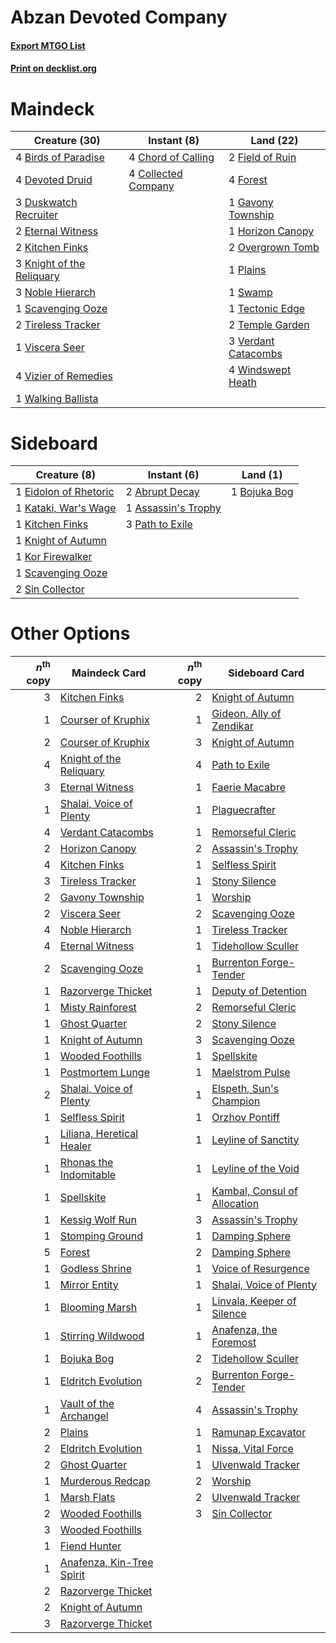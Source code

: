 # Abzan Devoted Company

#### [Export MTGO List](../collection/Abzan%20Devoted%20Company/Abzan%20Devoted%20Company.txt)
#### [Print on decklist.org](http://decklist.org/?deckmain=4%09Birds%20of%20Paradise%0A4%09Chord%20of%20Calling%0A4%09Collected%20Company%0A4%09Devoted%20Druid%0A3%09Duskwatch%20Recruiter%0A2%09Eternal%20Witness%0A2%09Field%20of%20Ruin%0A4%09Forest%0A1%09Gavony%20Township%0A1%09Horizon%20Canopy%0A2%09Kitchen%20Finks%0A3%09Knight%20of%20the%20Reliquary%0A3%09Noble%20Hierarch%0A2%09Overgrown%20Tomb%0A1%09Plains%0A1%09Scavenging%20Ooze%0A1%09Swamp%0A1%09Tectonic%20Edge%0A2%09Temple%20Garden%0A2%09Tireless%20Tracker%0A3%09Verdant%20Catacombs%0A1%09Viscera%20Seer%0A4%09Vizier%20of%20Remedies%0A1%09Walking%20Ballista%0A4%09Windswept%20Heath&deckside=2%09Abrupt%20Decay%0A1%09Assassin's%20Trophy%0A1%09Bojuka%20Bog%0A1%09Eidolon%20of%20Rhetoric%0A1%09Kataki,%20War's%20Wage%0A1%09Kitchen%20Finks%0A1%09Knight%20of%20Autumn%0A1%09Kor%20Firewalker%0A3%09Path%20to%20Exile%0A1%09Scavenging%20Ooze%0A2%09Sin%20Collector)
# Maindeck

|                                           Creature (30)                                            |                                         Instant (8)                                          |                                          Land (22)                                           |
|----------------------------------------------------------------------------------------------------|----------------------------------------------------------------------------------------------|----------------------------------------------------------------------------------------------|
|4 [Birds of Paradise](http://gatherer.wizards.com/Pages/Card/Details.aspx?multiverseid=129906)      |4 [Chord of Calling](http://gatherer.wizards.com/Pages/Card/Details.aspx?multiverseid=383209) |2 [Field of Ruin](http://gatherer.wizards.com/Pages/Card/Details.aspx?multiverseid=435415)    |
|4 [Devoted Druid](http://gatherer.wizards.com/Pages/Card/Details.aspx?multiverseid=135500)          |4 [Collected Company](http://gatherer.wizards.com/Pages/Card/Details.aspx?multiverseid=394519)|4 [Forest](http://gatherer.wizards.com/Pages/Card/Details.aspx?multiverseid=439860)           |
|3 [Duskwatch Recruiter](http://gatherer.wizards.com/Pages/Card/Details.aspx?multiverseid=409961)    |                                                                                              |1 [Gavony Township](http://gatherer.wizards.com/Pages/Card/Details.aspx?multiverseid=233242)  |
|2 [Eternal Witness](http://gatherer.wizards.com/Pages/Card/Details.aspx?multiverseid=51628)         |                                                                                              |1 [Horizon Canopy](http://gatherer.wizards.com/Pages/Card/Details.aspx?multiverseid=409571)   |
|2 [Kitchen Finks](http://gatherer.wizards.com/Pages/Card/Details.aspx?multiverseid=370458)          |                                                                                              |2 [Overgrown Tomb](http://gatherer.wizards.com/Pages/Card/Details.aspx?multiverseid=405103)   |
|3 [Knight of the Reliquary](http://gatherer.wizards.com/Pages/Card/Details.aspx?multiverseid=189145)|                                                                                              |1 [Plains](http://gatherer.wizards.com/Pages/Card/Details.aspx?multiverseid=439856)           |
|3 [Noble Hierarch](http://gatherer.wizards.com/Pages/Card/Details.aspx?multiverseid=179434)         |                                                                                              |1 [Swamp](http://gatherer.wizards.com/Pages/Card/Details.aspx?multiverseid=439858)            |
|1 [Scavenging Ooze](http://gatherer.wizards.com/Pages/Card/Details.aspx?multiverseid=420783)        |                                                                                              |1 [Tectonic Edge](http://gatherer.wizards.com/Pages/Card/Details.aspx?multiverseid=389711)    |
|2 [Tireless Tracker](http://gatherer.wizards.com/Pages/Card/Details.aspx?multiverseid=409997)       |                                                                                              |2 [Temple Garden](http://gatherer.wizards.com/Pages/Card/Details.aspx?multiverseid=405112)    |
|1 [Viscera Seer](http://gatherer.wizards.com/Pages/Card/Details.aspx?multiverseid=376569)           |                                                                                              |3 [Verdant Catacombs](http://gatherer.wizards.com/Pages/Card/Details.aspx?multiverseid=405113)|
|4 [Vizier of Remedies](http://gatherer.wizards.com/Pages/Card/Details.aspx?multiverseid=426740)     |                                                                                              |4 [Windswept Heath](http://gatherer.wizards.com/Pages/Card/Details.aspx?multiverseid=405115)  |
|1 [Walking Ballista](http://gatherer.wizards.com/Pages/Card/Details.aspx?multiverseid=423848)       |                                                                                              |                                                                                              |


# Sideboard

|                                          Creature (8)                                          |                                         Instant (6)                                          |                                       Land (1)                                        |
|------------------------------------------------------------------------------------------------|----------------------------------------------------------------------------------------------|---------------------------------------------------------------------------------------|
|1 [Eidolon of Rhetoric](http://gatherer.wizards.com/Pages/Card/Details.aspx?multiverseid=380409)|2 [Abrupt Decay](http://gatherer.wizards.com/Pages/Card/Details.aspx?multiverseid=456061)     |1 [Bojuka Bog](http://gatherer.wizards.com/Pages/Card/Details.aspx?multiverseid=376269)|
|1 [Kataki, War's Wage](http://gatherer.wizards.com/Pages/Card/Details.aspx?multiverseid=382190) |1 [Assassin's Trophy](http://gatherer.wizards.com/Pages/Card/Details.aspx?multiverseid=452902)|                                                                                       |
|1 [Kitchen Finks](http://gatherer.wizards.com/Pages/Card/Details.aspx?multiverseid=370458)      |3 [Path to Exile](http://gatherer.wizards.com/Pages/Card/Details.aspx?multiverseid=220511)    |                                                                                       |
|1 [Knight of Autumn](http://gatherer.wizards.com/Pages/Card/Details.aspx?multiverseid=452933)   |                                                                                              |                                                                                       |
|1 [Kor Firewalker](http://gatherer.wizards.com/Pages/Card/Details.aspx?multiverseid=442010)     |                                                                                              |                                                                                       |
|1 [Scavenging Ooze](http://gatherer.wizards.com/Pages/Card/Details.aspx?multiverseid=420783)    |                                                                                              |                                                                                       |
|2 [Sin Collector](http://gatherer.wizards.com/Pages/Card/Details.aspx?multiverseid=368968)      |                                                                                              |                                                                                       |


# Other Options

|*n*<sup>th</sup> copy|                                           Maindeck Card                                            |*n*<sup>th</sup> copy|                                            Sideboard Card                                             |
|--------------------:|----------------------------------------------------------------------------------------------------|--------------------:|-------------------------------------------------------------------------------------------------------|
|                    3|[Kitchen Finks](http://gatherer.wizards.com/Pages/Card/Details.aspx?multiverseid=370458)            |                    2|[Knight of Autumn](http://gatherer.wizards.com/Pages/Card/Details.aspx?multiverseid=452933)            |
|                    1|[Courser of Kruphix](http://gatherer.wizards.com/Pages/Card/Details.aspx?multiverseid=442153)       |                    1|[Gideon, Ally of Zendikar](http://gatherer.wizards.com/Pages/Card/Details.aspx?multiverseid=401897)    |
|                    2|[Courser of Kruphix](http://gatherer.wizards.com/Pages/Card/Details.aspx?multiverseid=442153)       |                    3|[Knight of Autumn](http://gatherer.wizards.com/Pages/Card/Details.aspx?multiverseid=452933)            |
|                    4|[Knight of the Reliquary](http://gatherer.wizards.com/Pages/Card/Details.aspx?multiverseid=189145)  |                    4|[Path to Exile](http://gatherer.wizards.com/Pages/Card/Details.aspx?multiverseid=220511)               |
|                    3|[Eternal Witness](http://gatherer.wizards.com/Pages/Card/Details.aspx?multiverseid=51628)           |                    1|[Faerie Macabre](http://gatherer.wizards.com/Pages/Card/Details.aspx?multiverseid=201822)              |
|                    1|[Shalai, Voice of Plenty](http://gatherer.wizards.com/Pages/Card/Details.aspx?multiverseid=442923)  |                    1|[Plaguecrafter](http://gatherer.wizards.com/Pages/Card/Details.aspx?multiverseid=452832)               |
|                    4|[Verdant Catacombs](http://gatherer.wizards.com/Pages/Card/Details.aspx?multiverseid=405113)        |                    1|[Remorseful Cleric](http://gatherer.wizards.com/Pages/Card/Details.aspx?multiverseid=447169)           |
|                    2|[Horizon Canopy](http://gatherer.wizards.com/Pages/Card/Details.aspx?multiverseid=409571)           |                    2|[Assassin's Trophy](http://gatherer.wizards.com/Pages/Card/Details.aspx?multiverseid=452902)           |
|                    4|[Kitchen Finks](http://gatherer.wizards.com/Pages/Card/Details.aspx?multiverseid=370458)            |                    1|[Selfless Spirit](http://gatherer.wizards.com/Pages/Card/Details.aspx?multiverseid=414332)             |
|                    3|[Tireless Tracker](http://gatherer.wizards.com/Pages/Card/Details.aspx?multiverseid=409997)         |                    1|[Stony Silence](http://gatherer.wizards.com/Pages/Card/Details.aspx?multiverseid=247425)               |
|                    2|[Gavony Township](http://gatherer.wizards.com/Pages/Card/Details.aspx?multiverseid=233242)          |                    1|[Worship](http://gatherer.wizards.com/Pages/Card/Details.aspx?multiverseid=25553)                      |
|                    2|[Viscera Seer](http://gatherer.wizards.com/Pages/Card/Details.aspx?multiverseid=376569)             |                    2|[Scavenging Ooze](http://gatherer.wizards.com/Pages/Card/Details.aspx?multiverseid=420783)             |
|                    4|[Noble Hierarch](http://gatherer.wizards.com/Pages/Card/Details.aspx?multiverseid=179434)           |                    1|[Tireless Tracker](http://gatherer.wizards.com/Pages/Card/Details.aspx?multiverseid=409997)            |
|                    4|[Eternal Witness](http://gatherer.wizards.com/Pages/Card/Details.aspx?multiverseid=51628)           |                    1|[Tidehollow Sculler](http://gatherer.wizards.com/Pages/Card/Details.aspx?multiverseid=175054)          |
|                    2|[Scavenging Ooze](http://gatherer.wizards.com/Pages/Card/Details.aspx?multiverseid=420783)          |                    1|[Burrenton Forge-Tender](http://gatherer.wizards.com/Pages/Card/Details.aspx?multiverseid=438580)      |
|                    1|[Razorverge Thicket](http://gatherer.wizards.com/Pages/Card/Details.aspx?multiverseid=209407)       |                    1|[Deputy of Detention](http://gatherer.wizards.com/Pages/Card/Details.aspx?multiverseid=457309)         |
|                    1|[Misty Rainforest](http://gatherer.wizards.com/Pages/Card/Details.aspx?multiverseid=405102)         |                    2|[Remorseful Cleric](http://gatherer.wizards.com/Pages/Card/Details.aspx?multiverseid=447169)           |
|                    1|[Ghost Quarter](http://gatherer.wizards.com/Pages/Card/Details.aspx?multiverseid=389534)            |                    2|[Stony Silence](http://gatherer.wizards.com/Pages/Card/Details.aspx?multiverseid=247425)               |
|                    1|[Knight of Autumn](http://gatherer.wizards.com/Pages/Card/Details.aspx?multiverseid=452933)         |                    3|[Scavenging Ooze](http://gatherer.wizards.com/Pages/Card/Details.aspx?multiverseid=420783)             |
|                    1|[Wooded Foothills](http://gatherer.wizards.com/Pages/Card/Details.aspx?multiverseid=405116)         |                    1|[Spellskite](http://gatherer.wizards.com/Pages/Card/Details.aspx?multiverseid=397743)                  |
|                    1|[Postmortem Lunge](http://gatherer.wizards.com/Pages/Card/Details.aspx?multiverseid=233054)         |                    1|[Maelstrom Pulse](http://gatherer.wizards.com/Pages/Card/Details.aspx?multiverseid=180613)             |
|                    2|[Shalai, Voice of Plenty](http://gatherer.wizards.com/Pages/Card/Details.aspx?multiverseid=442923)  |                    1|[Elspeth, Sun's Champion](http://gatherer.wizards.com/Pages/Card/Details.aspx?multiverseid=394361)     |
|                    1|[Selfless Spirit](http://gatherer.wizards.com/Pages/Card/Details.aspx?multiverseid=414332)          |                    1|[Orzhov Pontiff](http://gatherer.wizards.com/Pages/Card/Details.aspx?multiverseid=96844)               |
|                    1|[Liliana, Heretical Healer](http://gatherer.wizards.com/Pages/Card/Details.aspx?multiverseid=398441)|                    1|[Leyline of Sanctity](http://gatherer.wizards.com/Pages/Card/Details.aspx?multiverseid=204993)         |
|                    1|[Rhonas the Indomitable](http://gatherer.wizards.com/Pages/Card/Details.aspx?multiverseid=426884)   |                    1|[Leyline of the Void](http://gatherer.wizards.com/Pages/Card/Details.aspx?multiverseid=107682)         |
|                    1|[Spellskite](http://gatherer.wizards.com/Pages/Card/Details.aspx?multiverseid=397743)               |                    1|[Kambal, Consul of Allocation](http://gatherer.wizards.com/Pages/Card/Details.aspx?multiverseid=417756)|
|                    1|[Kessig Wolf Run](http://gatherer.wizards.com/Pages/Card/Details.aspx?multiverseid=233256)          |                    3|[Assassin's Trophy](http://gatherer.wizards.com/Pages/Card/Details.aspx?multiverseid=452902)           |
|                    1|[Stomping Ground](http://gatherer.wizards.com/Pages/Card/Details.aspx?multiverseid=405110)          |                    1|[Damping Sphere](http://gatherer.wizards.com/Pages/Card/Details.aspx?multiverseid=443101)              |
|                    5|[Forest](http://gatherer.wizards.com/Pages/Card/Details.aspx?multiverseid=439860)                   |                    2|[Damping Sphere](http://gatherer.wizards.com/Pages/Card/Details.aspx?multiverseid=443101)              |
|                    1|[Godless Shrine](http://gatherer.wizards.com/Pages/Card/Details.aspx?multiverseid=405099)           |                    1|[Voice of Resurgence](http://gatherer.wizards.com/Pages/Card/Details.aspx?multiverseid=368951)         |
|                    1|[Mirror Entity](http://gatherer.wizards.com/Pages/Card/Details.aspx?multiverseid=376409)            |                    1|[Shalai, Voice of Plenty](http://gatherer.wizards.com/Pages/Card/Details.aspx?multiverseid=442923)     |
|                    1|[Blooming Marsh](http://gatherer.wizards.com/Pages/Card/Details.aspx?multiverseid=417816)           |                    1|[Linvala, Keeper of Silence](http://gatherer.wizards.com/Pages/Card/Details.aspx?multiverseid=425838)  |
|                    1|[Stirring Wildwood](http://gatherer.wizards.com/Pages/Card/Details.aspx?multiverseid=433213)        |                    1|[Anafenza, the Foremost](http://gatherer.wizards.com/Pages/Card/Details.aspx?multiverseid=386476)      |
|                    1|[Bojuka Bog](http://gatherer.wizards.com/Pages/Card/Details.aspx?multiverseid=376269)               |                    2|[Tidehollow Sculler](http://gatherer.wizards.com/Pages/Card/Details.aspx?multiverseid=175054)          |
|                    1|[Eldritch Evolution](http://gatherer.wizards.com/Pages/Card/Details.aspx?multiverseid=414456)       |                    2|[Burrenton Forge-Tender](http://gatherer.wizards.com/Pages/Card/Details.aspx?multiverseid=438580)      |
|                    1|[Vault of the Archangel](http://gatherer.wizards.com/Pages/Card/Details.aspx?multiverseid=270938)   |                    4|[Assassin's Trophy](http://gatherer.wizards.com/Pages/Card/Details.aspx?multiverseid=452902)           |
|                    2|[Plains](http://gatherer.wizards.com/Pages/Card/Details.aspx?multiverseid=439856)                   |                    1|[Ramunap Excavator](http://gatherer.wizards.com/Pages/Card/Details.aspx?multiverseid=430818)           |
|                    2|[Eldritch Evolution](http://gatherer.wizards.com/Pages/Card/Details.aspx?multiverseid=414456)       |                    1|[Nissa, Vital Force](http://gatherer.wizards.com/Pages/Card/Details.aspx?multiverseid=417736)          |
|                    2|[Ghost Quarter](http://gatherer.wizards.com/Pages/Card/Details.aspx?multiverseid=389534)            |                    1|[Ulvenwald Tracker](http://gatherer.wizards.com/Pages/Card/Details.aspx?multiverseid=240154)           |
|                    1|[Murderous Redcap](http://gatherer.wizards.com/Pages/Card/Details.aspx?multiverseid=370518)         |                    2|[Worship](http://gatherer.wizards.com/Pages/Card/Details.aspx?multiverseid=25553)                      |
|                    1|[Marsh Flats](http://gatherer.wizards.com/Pages/Card/Details.aspx?multiverseid=405101)              |                    2|[Ulvenwald Tracker](http://gatherer.wizards.com/Pages/Card/Details.aspx?multiverseid=240154)           |
|                    2|[Wooded Foothills](http://gatherer.wizards.com/Pages/Card/Details.aspx?multiverseid=405116)         |                    3|[Sin Collector](http://gatherer.wizards.com/Pages/Card/Details.aspx?multiverseid=368968)               |
|                    3|[Wooded Foothills](http://gatherer.wizards.com/Pages/Card/Details.aspx?multiverseid=405116)         |                     |                                                                                                       |
|                    1|[Fiend Hunter](http://gatherer.wizards.com/Pages/Card/Details.aspx?multiverseid=442003)             |                     |                                                                                                       |
|                    1|[Anafenza, Kin-Tree Spirit](http://gatherer.wizards.com/Pages/Card/Details.aspx?multiverseid=394490)|                     |                                                                                                       |
|                    2|[Razorverge Thicket](http://gatherer.wizards.com/Pages/Card/Details.aspx?multiverseid=209407)       |                     |                                                                                                       |
|                    2|[Knight of Autumn](http://gatherer.wizards.com/Pages/Card/Details.aspx?multiverseid=452933)         |                     |                                                                                                       |
|                    3|[Razorverge Thicket](http://gatherer.wizards.com/Pages/Card/Details.aspx?multiverseid=209407)       |                     |                                                                                                       |

